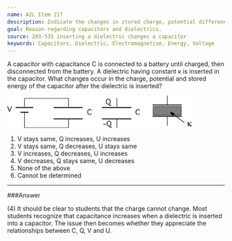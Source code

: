 ```yaml
---
name: A2L Item 217
description: Indicate the changes in stored charge, potential difference and stored energy in an isolated capacitor when a dielectric is inserted between the plates.
goal: Reason regarding capacitors and dielectrics.
source: 283-535 inserting a dielectric changes a capacitor
keywords: Capacitors, Dielectric, Electromagnetism, Energy, Voltage
---
```


A capacitor with capacitance C is connected to a battery until charged,
then disconnected from the battery.  A dielectric having constant
&kappa; is inserted in the capacitor.  What changes occur in the charge,
potential and stored energy of the capacitor after the dielectric is
inserted?

![Item217_fig1.gif](../images/Item217_fig1.gif)

1. V stays same, Q increases, U increases
2. V stays same, Q decreases, U stays same
3. V increases, Q decreases, U increases
4. V decreases, Q stays same, U decreases
5. None of the above
6. Cannot be determined


<hr/>

###Answer

(4) It should be clear to students that the charge cannot change. Most
students recognize that capacitance increases when a dielectric is
inserted into a capacitor. The issue then becomes whether they
appreciate the relationships between C, Q, V and U.
